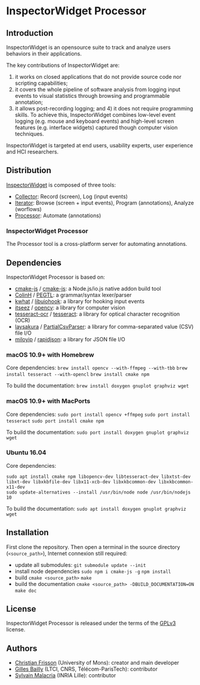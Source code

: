 # InspectorWidget Processor

## Introduction

InspectorWidget is an opensource suite to track and analyze users behaviors in their applications. 

The key contributions of InspectorWidget are:
1) it works on closed applications that do not provide source code nor scripting capabilities; 
2) it covers the whole pipeline of software analysis from logging input events to visual statistics through browsing and programmable annotation; 
3) it allows post-recording logging; and 4) it does not require programming skills. To achieve this, InspectorWidget combines low-level event logging (e.g. mouse and keyboard events) and high-level screen features (e.g. interface widgets) captured though computer vision techniques. 

InspectorWidget is targeted at end users, usability experts, user experience and HCI researchers.

## Distribution

[InspectorWidget](https://github.com/InspectorWidget/InspectorWidget) is composed of three tools:
- [Collector](https://github.com/InspectorWidget/InspectorWidgetCollector): Record (screen), Log (input events) 
- [Iterator](https://github.com/InspectorWidget/InspectorWidgetIterator): Browse (screen + input events), Program (annotations), Analyze (worflows)
- [Processor](https://github.com/InspectorWidget/InspectorWidgetProcessor): Automate (annotations)

### InspectorWidget Processor

The Processor tool is a cross-platform server for automating annotations. 

## Dependencies

InspectorWidget Processor is based on:
- [cmake-js](https://github.com/cmake-js/cmake-js) / [cmake-js](https://github.com/cmake-js/cmake-js): a Node.js/io.js native addon build tool
- [ColinH](https://github.com/ColinH) / [PEGTL](https://github.com/ColinH/PEGTL): a grammar/syntax lexer/parser
- [kwhat](https://github.com/kwhat) / [libuiohook](https://github.com/kwhat/libuiohook): a library for hooking input events
- [itseez](https://github.com/itseez) / [opencv](https://github.com/itseez/opencv): a library for computer vision
- [tesseract-ocr](https://github.com/tesseract-ocr) / [tesseract](https://github.com/tesseract-ocr/tesseract): a library for optical character recognition (OCR)
- [laysakura](https://github.com/laysakura) / [PartialCsvParser](https://github.com/laysakura/PartialCsvParser): a library for comma-separated value (CSV) file I/O
- [miloyip](https://github.com/miloyip) / [rapidjson](https://github.com/miloyip/rapidjson): a library for JSON file I/O

### macOS 10.9+ with Homebrew
Core dependencies:
```brew install opencv --with-ffmpeg --with-tbb```
```brew install tesseract --with-opencl```
```brew install cmake npm```

To build the documentation:
```brew install doxygen gnuplot graphviz wget```

### macOS 10.9+ with MacPorts
Core dependencies:
```sudo port install opencv +ffmpeg```
```sudo port install tesseract```
```sudo port install cmake npm```

To build the documentation:
```sudo port install doxygen gnuplot graphviz wget```

### Ubuntu 16.04
Core dependencies:
```
sudo apt install cmake npm libopencv-dev libtesseract-dev libxtst-dev libxt-dev libxkbfile-dev libx11-xcb-dev libxkbcommon-dev libxkbcommon-x11-dev
sudo update-alternatives --install /usr/bin/node node /usr/bin/nodejs 10
```

To build the documentation:
```sudo apt install doxygen gnuplot graphviz wget```

## Installation

First clone the repository.
Then open a terminal in the source directory (`<source_path>`), Internet connexion still required:
* update all submodules: 
```git submodule update --init```
* install node dependencies
```sudo npm i cmake-js -g```
```npm install```
* build
```cmake <source_path>```
```make```
* build the documentation
```cmake <source_path> -DBUILD_DOCUMENTATION=ON```
```make doc```

## License

InspectorWidget Processor is released under the terms of the [GPLv3](http://www.gnu.org/licenses/gpl-3.0.html) license.

## Authors
 * [Christian Frisson](http://christian.frisson.re) (University of Mons): creator and main developer
 * [Gilles Bailly](http://www.gillesbailly.fr) (LTCI, CNRS, Télécom-ParisTech): contributor
 * [Sylvain Malacria](http://www.malacria.fr) (INRIA Lille): contributor